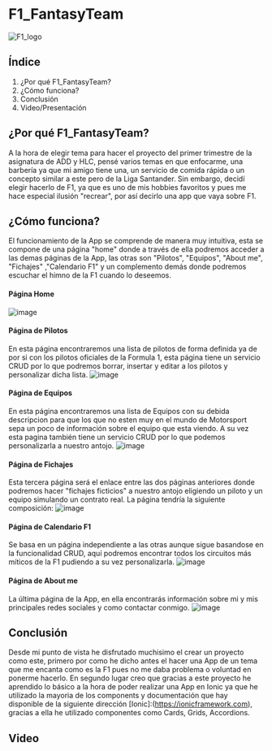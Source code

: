 # F1_FantasyTeam 
![F1_logo](https://user-images.githubusercontent.com/91873665/207651713-eb09bce3-a05f-47df-a283-fe657399be73.jpg)
## Índice
1. ¿Por qué F1_FantasyTeam?
2. ¿Cómo funciona?
3. Conclusión
4. Video/Presentación

## ¿Por qué F1_FantasyTeam?
A la hora de elegir tema para hacer el proyecto del primer trimestre de la asignatura de ADD y HLC, pensé varios temas en que enfocarme, una barbería ya que mi amigo tiene una, un servicio de comida rápida o un concepto similar a este pero de la Liga Santander. Sin embargo, decidí elegir hacerlo de F1, ya que es uno de mis hobbies favoritos y pues me hace especial ilusión "recrear", por así decirlo una app que vaya sobre F1. 

## ¿Cómo funciona?
El funcionamiento de la App se comprende de manera muy intuitiva, esta se compone de una página "home" donde a través de ella podremos acceder a las demas páginas de la App, las otras son "Pilotos", "Equipos", "About me", "Fichajes" ,"Calendario F1" y un complemento demás donde podremos escuchar el himno de la F1 cuando lo deseemos.

#### Página Home
![image](https://user-images.githubusercontent.com/91873665/207657586-a7abe5b2-d87b-41de-af6d-b0fd98da9b51.png)

#### Página de Pilotos
En esta página encontraremos una lista de pilotos de forma definida ya de por si con los pilotos oficiales de la Formula 1, esta página tiene un servicio CRUD por lo que podremos borrar, insertar y editar a los pilotos y personalizar dicha lista.
![image](https://user-images.githubusercontent.com/91873665/207657702-00ef7cde-8879-4a99-b32c-fd3dd61ef2db.png)

#### Página de Equipos
En esta página encontraremos una lista de Equipos con su debida descripcion para que los que no esten muy en el mundo de Motorsport sepa un poco de información sobre el equipo que esta viendo. A su vez esta pagina también tiene un servicio CRUD por lo que podemos personalizarla a nuestro antojo.
![image](https://user-images.githubusercontent.com/91873665/207658772-872b0766-fa64-448c-9b24-46607c7bb8de.png)

####  Página de Fichajes
Esta tercera página será el enlace entre las dos páginas anteriores donde podremos hacer "fichajes ficticios" a nuestro antojo eligiendo un piloto y un equipo simulando un contrato real. La página tendría la siguiente composición:
![image](https://user-images.githubusercontent.com/91873665/207660262-a0aaa35e-9ea8-483d-89ac-6fc7d0d4d627.png)

#### Página de Calendario F1
Se basa en un página independiente a las otras aunque sigue basandose en la funcionalidad CRUD, aquí podremos encontrar todos los circuitos más míticos de la F1 pudiendo a su vez personalizarla.
![image](https://user-images.githubusercontent.com/91873665/207661173-ef6ee784-c652-4eff-a3f2-e21f46aed988.png)


#### Página de About me
La última página de la App, en ella encontrarás información sobre mi y mis principales redes sociales y como contactar conmigo.
![image](https://user-images.githubusercontent.com/91873665/207661853-f1afbf54-f61f-4929-9f3d-d2dd0e3733d2.png)

## Conclusión
Desde mi punto de vista he disfrutado muchisimo el crear un proyecto como este, primero por como he dicho antes el hacer una App de un tema que me encanta como es la F1 pues no me daba problema o voluntad en ponerme hacerlo. En segundo lugar creo que gracias a este proyecto he aprendido lo básico a la hora de poder realizar una App en Ionic ya que he utilizado la mayoria de los components y documentación que hay disponible de la siguiente dirección [Ionic]:(https://ionicframework.com), gracias a ella he utilizado componentes como Cards, Grids, Accordions.

## Video
